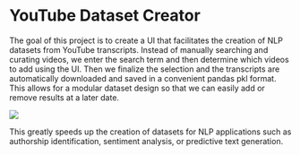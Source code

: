 # YouTube Dataset Creator

The goal of this project is to create a UI that facilitates the creation of NLP datasets from YouTube transcripts.
Instead of manually searching and curating videos, we enter the search term and then determine which videos to add using the UI.
Then we finalize the selection and the transcripts are automatically downloaded and saved in a convenient pandas pkl format.
This allows for a modular dataset design so that we can easily add or remove results at a later date.

<img src="https://github.com/JohnRResearch/YouTubeDatasetCreator/blob/master/documentation/Search.png">

This greatly speeds up the creation of datasets for NLP applications such as authorship identification, sentiment analysis, or predictive text generation.
